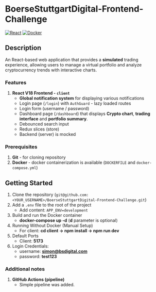 # BoerseStuttgartDigital-Frontend-Challenge

[![React][react-badge]][react-url]
[![Docker][docker-badge]][docker-url]

## Description

An React-based web application that provides a **simulated** trading experience, allowing users to manage a virtual portfolio and
analyze cryptocurrency trends with interactive charts.

### Features

1. **React V18 Frontend - `client`**
   - **Global notification system** for displaying various notifications
   - Login page (`/login`) with `AuthGuard` - lazy loaded routes
   - Login form (username / password)
   - Dashboard page (`/dashboard`) that displays **Crypto chart**, **trading interface** and **portfolio summary**.
   - Debounced search input
   - Redux slices (store)
   - Backend (server) is mocked

### Prerequisites

1. **Git** - for cloning repository
2. **Docker** - docker containerization is available (`DOCKERFILE` and `docker-compose.yml`)

## Getting Started

1. Clone the repository (`git@github.com:<YOUR_USERNAME>/BoerseStuttgartDigital-Frontend-Challenge.git`)
2. Add a `.env` file to the root of the project
   - Add content: `APP_ENV=development`
3. Build and run the Docker container
   - **docker-compose up -d** (**d** parameter is optional)
4. Running Without Docker (Manual Setup)
   - For client: **cd client -> npm install -> npm run dev**
5. Default Ports
   - Client: **5173**
6. Login Credentials:
   - username: **simon@bsdigital.com**
   - password: **test123**

### Additional notes

1. **GitHub Actions (pipeline)**
   - Simple pipeline was added.

[react-badge]: https://img.shields.io/badge/React-v18+-blue.svg
[react-url]: https://react.dev/
[docker-badge]: https://img.shields.io/badge/docker-blue
[docker-url]: https://www.docker.com/
